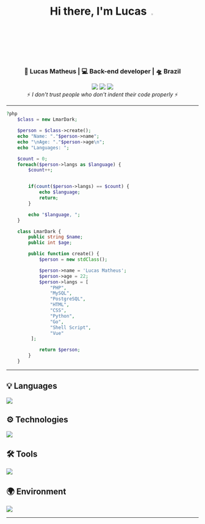 <div align="center">
<h1>Hi there, I'm Lucas <img  src="https://camo.githubusercontent.com/0c732027af8a28d138e3698181f7be7c9b97d443b4beb9c7ce8ec4cffc6b4767/68747470733a2f2f6d656469612e67697068792e636f6d2f6d656469612f6876524a434c467a6361737252346961377a2f67697068792e676966" width="3%"></img></h1>
</div>

<div align="center">
<h3>🙎 Lucas Matheus | 💻 Back-end developer | 🛸 Brazil</h3>
</div>

<div align="center">
 <a href="https://www.linkedin.com/in/lucas-matheus-alves-rodrigues-509b1a240/" target="_blank"><img src="https://img.shields.io/badge/-LinkedIn-%230077B5?style=for-the-badge&logo=linkedin&logoColor=white" target="_blank"></a> 
 <a href = "mailto:lucasmatheusalero@gmail.com"><img src="https://img.shields.io/badge/-Gmail-%23333?style=for-the-badge&logo=gmail&logoColor=white" target="_blank"></a>
 <a href="https://www.instagram.com/https_lmar/" target="_blank"><img src="https://img.shields.io/badge/-Instagram-%23E4405F?style=for-the-badge&logo=instagram&logoColor=white" target="_blank"></a>
</div>

<div align="center">
 ⚡️ <i>I don't trust people who don't indent their code properly</i> ⚡️
</div>
 
<hr>

```php
?php
    $class = new LmarDark;

    $person = $class->create();
    echo "Name: "."$person->name";
    echo "\nAge: "."$person->age\n";
    echo "Languages: ";

    $count = 0;
    foreach($person->langs as $language) {
        $count++;


        if(count($person->langs) == $count) {
            echo $language;
            return;
        }

        echo "$language, ";
    }

    class LmarDark {
        public string $name;
        public int $age;

        public function create() {
            $person = new stdClass();

            $person->name = 'Lucas Matheus';
            $person->age = 22;
            $person->langs = [
                "PHP",
                "MySQL",
                "PostgreSQL",
                "HTML",
                "CSS",
                "Python",
                "Go",
                "Shell Script",
                "Vue"
         ];

            return $person;
        }
    }

```

---
<h2>💡 Languages</h2>
<p>
  <img src="https://skillicons.dev/icons?i=php,js,ts,html,css,py,go,mysql,postgres,bash,yaml,md"/>
</p>

<h2>⚙️ Technologies</h2>
<p>
  <img src="https://skillicons.dev/icons?i=laravel,vuejs,tailwind,docker,kubernetes,redis,nginx,vite&theme=dark"/>
</p>

<h2>🛠 Tools</h2>
<p>
  <img src="https://skillicons.dev/icons?i=git,github,vscode,postman&theme=dark"/>
</p>

<h2>🌍 Environment</h2>
<p>
  <img src="https://skillicons.dev/icons?i=linux,vim,vscode,docker,nginx,git&theme=dark"/>
</p>

---

<!--<p align="center">
  <img src="https://github-readme-stats.vercel.app/api/top-langs/?username=lmardark&layout=donut&locale=pt-br&theme=dark&hide_border=true&border_radius=20">
</p>-->




